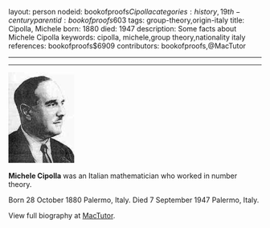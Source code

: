 layout: person
nodeid: bookofproofs$Cipolla
categories: history,19th-century
parentid: bookofproofs$603
tags: group-theory,origin-italy
title: Cipolla, Michele
born: 1880
died: 1947
description: Some facts about Michele Cipolla
keywords: cipolla, michele,group theory,nationality italy
references: bookofproofs$6909
contributors: bookofproofs,@MacTutor

---


---

![Cipolla.jpg](https://github.com/bookofproofs/bookofproofs.github.io/blob/main/_sources/_assets/images/portraits/Cipolla.jpg?raw=true)

**Michele Cipolla**  was an Italian mathematician who worked in number theory.

Born 28 October 1880 Palermo, Italy. Died 7 September 1947 Palermo, Italy.


View full biography at [MacTutor](https://mathshistory.st-andrews.ac.uk/Biographies/Cipolla/).